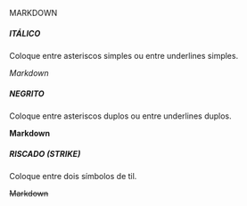 MARKDOWN

##### ITÁLICO

Coloque entre asteriscos simples ou entre underlines simples.

*Markdown*

##### NEGRITO

Coloque entre asteriscos duplos ou entre underlines duplos.

**Markdown**

##### RISCADO (STRIKE)

Coloque entre dois símbolos de til.

~~Markdown~~